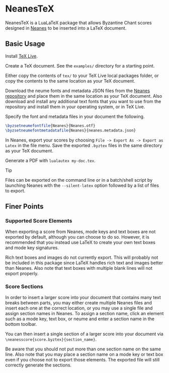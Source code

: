 # NeanesTeX

NeanesTeX is a LuaLaTeX package that allows Byzantine Chant scores designed in [Neanes](https://github.com/neanes/neanes) to be inserted into a LaTeX document.

## Basic Usage

Install [TeX Live](https://www.tug.org/texlive/).

Create a TeX document. See the `examples/` directory for a starting point.

Either copy the contents of `tex/` to your TeX Live local packages folder, or copy the contents to the same location as your TeX document.

Download the neume fonts and metadata JSON files from the [Neanes repository](https://github.com/neanes/neanes/tree/master/src/assets/fonts) and place them in the same location as your TeX document. Also download and install any additional text fonts that you want to use from the repository and install them in your operating system, or in TeX Live.

Specify the font and metadata files in your document the following.

```latex
\byzsetneumefontfile{Neanes}{Neanes.otf}
\byzsetneumefontmetadatafile{Neanes}{neanes.metadata.json}
```

In Neanes, export your scores by choosing `File -> Export As -> Export as Latex` in the file menu. Save the exported `.byztex` files in the same directory as your TeX document.

Generate a PDF with `lualautex my-doc.tex`.

> [!TIP]
> Files can be exported on the command line or in a batch/shell script by launching Neanes with the `--silent-latex` option followed by a list of files to export.

## Finer Points

### Supported Score Elements

When exporting a score from Neanes, mode keys and text boxes are not exported by default, although you can choose to do so. However, it is recommended that you instead use LaTeX to create your own text boxes and mode key signatures.

Rich text boxes and images do not currently export. This will probably not be included in this package since LaTeX handles rich text and images better than Neanes. Also note that text boxes with multiple blank lines will not export properly.

### Score Sections

In order to insert a larger score into your document that contains many text breaks between parts, you may either create multiple Neanes files and insert each one at the correct location, or you may use a single file and assign section names in Neanes. To assign a section name, click an element such as a mode key, text box, or neume and enter a section name in the bottom toolbar.

You can then insert a single section of a larger score into your document via `\neanesscore{score.byztex}{section_name}`.

Be aware that you should not put more than one section name on the same line. Also note that you may place a section name on a mode key or text box even if you choose not to export those elements. The exported file will still correctly generate the sections.
